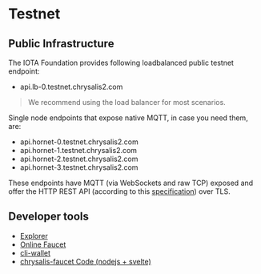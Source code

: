# Testnet

## Public Infrastructure
The IOTA Foundation provides following loadbalanced public testnet endpoint:

- api.lb-0.testnet.chrysalis2.com

> We recommend using the load balancer for most scenarios.

Single node endpoints that expose native MQTT, in case you need them, are:

- api.hornet-0.testnet.chrysalis2.com
- api.hornet-1.testnet.chrysalis2.com
- api.hornet-2.testnet.chrysalis2.com
- api.hornet-3.testnet.chrysalis2.com

These endpoints have MQTT (via WebSockets and raw TCP) exposed and offer the HTTP REST API
(according to this [specification](https://editor.swagger.io/?url=https://raw.githubusercontent.com/rufsam/protocol-rfcs/master/text/0026-rest-api/rest-api.yaml))
over TLS.

## Developer tools
- [Explorer](https://explorer.iota.org/chrysalis)
- [Online Faucet](https://faucet.testnet.chrysalis2.com/)
- [cli-wallet](https://github.com/iotaledger/cli-wallet)
- [chrysalis-faucet Code (nodejs + svelte)](https://github.com/iotaledger/chrysalis-faucet)

